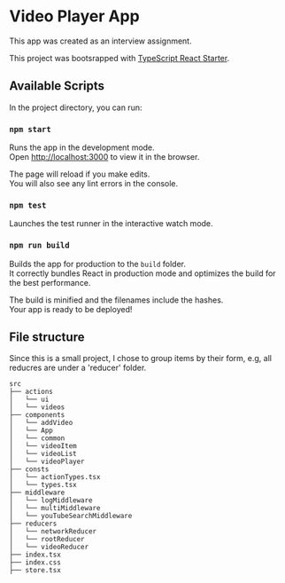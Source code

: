 # Video Player App
This app was created as an interview assignment.

This project was bootsrapped with [TypeScript React Starter](https://github.com/Microsoft/TypeScript-React-Starter).

## Available Scripts

In the project directory, you can run:

### `npm start`

Runs the app in the development mode.<br>
Open [http://localhost:3000](http://localhost:3000) to view it in the browser.

The page will reload if you make edits.<br>
You will also see any lint errors in the console.

### `npm test`

Launches the test runner in the interactive watch mode.<br>

### `npm run build`

Builds the app for production to the `build` folder.<br>
It correctly bundles React in production mode and optimizes the build for the best performance.

The build is minified and the filenames include the hashes.<br>
Your app is ready to be deployed!


## File structure
Since this is a small project, I chose to group items by
their form, e.g, all reducres are under a 'reducer' folder.

```
src
├── actions
│   └── ui
│   └── videos
├── components
│   └── addVideo
│   └── App
│   └── common
│   └── videoItem
│   └── videoList
│   └── videoPlayer
├── consts
│   └── actionTypes.tsx
│   └── types.tsx
├── middleware
│   └── logMiddleware
│   └── multiMiddleware
│   └── youTubeSearchMiddleware
├── reducers
│   └── networkReducer
│   └── rootReducer
│   └── videoReducer
├── index.tsx
├── index.css
├── store.tsx
```